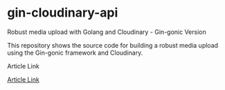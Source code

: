 # gin-cloudinary-api

Robust media upload with Golang and Cloudinary - Gin-gonic Version

This repository shows the source code for building a robust media upload using the Gin-gonic framework and Cloudinary.

Article Link

[Article Link](https://dev.to/hackmamba/robust-media-upload-with-golang-and-cloudinary-gin-gonic-version-54ii)
